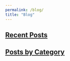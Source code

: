 ```yaml
---
permalink: /blog/
title: "Blog"
---
```

## [Recent Posts](/year/)

## [Posts by Category](/categories/)
